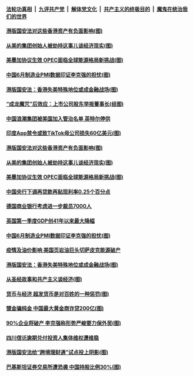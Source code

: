 ####  [法轮功真相](../../../../basic/blob/master/README.md?t=07020831) &nbsp;|&nbsp; [九评共产党](../../../../9ping.md/blob/master/README.md?t=07020831) &nbsp;|&nbsp; [解体党文化](../../../../jtdwh.md/blob/master/README.md?t=07020831)  &nbsp;|&nbsp; [共产主义的终极目的](../../../../gczydzjmd.md/blob/master/README.md?t=07020831) &nbsp;|&nbsp; [魔鬼在统治我们的世界](../../../../mgztzwmdsj.md/blob/master/README.md?t=07020831) 

#### [港版国安法对这些香港资产有负面影响(图)](../pages/p5/938357.md?t=07020831) 

#### [从美的集团创始人被劫持这事儿谈经济现实(图)](../pages/p5/938344.md?t=07020831) 

#### [美墨加协议生效 OPEC面临全球能源格局新挑战(图)](../pages/p5/938340.md?t=07020831) 


#### [中国6月制造业PMI数据印证李克强的担忧(图)](../pages/p5/938245.md?t=07020831) 

#### [港版国安法：香港失美特殊地位或成金融战场(图)](../pages/p5/938230.md?t=07020831) 

#### [“成龙魔咒”后效应：上市公司股东举报董事长(组图)](../pages/p5/938368.md?t=07020831) 

#### [中国浪潮集团被美国加入管治名单 英特尔停供](../pages/p5/938365.md?t=07020831) 

#### [印度App禁令或致TikTok母公司损失60亿美元(图)](../pages/p5/938364.md?t=07020831) 

#### [港版国安法对这些香港资产有负面影响(图)](../pages/p5/938357.md?t=07020831) 

#### [从美的集团创始人被劫持这事儿谈经济现实(图)](../pages/p5/938344.md?t=07020831) 

#### [美墨加协议生效 OPEC面临全球能源格局新挑战(图)](../pages/p5/938340.md?t=07020831) 


#### [中国央行下调再贷款再贴现利率0.25个百分点](../pages/p5/938264.md?t=07020831) 

#### [德国商业银行考虑进一步裁员7000人](../pages/p5/938262.md?t=07020831) 

#### [英国第一季度GDP创41年以来最大降幅](../pages/p5/938261.md?t=07020831) 

#### [中国6月制造业PMI数据印证李克强的担忧(图)](../pages/p5/938245.md?t=07020831) 

#### [疫情及油价影响 美国页岩油巨头切萨皮克能源破产](../pages/p5/938232.md?t=07020831) 

#### [港版国安法：香港失美特殊地位或成金融战场(图)](../pages/p5/938230.md?t=07020831) 

#### [从圣经故事和共产主义谈经济(图)](../pages/p5/938133.md?t=07020831) 

#### [货币与经济 超发货币是对百姓的一种惩罚(图)](../pages/p5/938130.md?t=07020831) 

#### [镀金骗纯金 中国最大黄金商诈贷200亿(图)](../pages/p5/938160.md?t=07020831) 

#### [90%企业将破产 李克强称形势严峻要力保外贸(图)](../pages/p5/938142.md?t=07020831) 

#### [四川信讬逾期兑付投资人集体维权遭维稳](../pages/p5/938159.md?t=07020831) 

#### [港版国安法给“跨境理财通”试点投上阴影(图)](../pages/p5/938156.md?t=07020831) 

#### [巴基斯坦证券交易所遭恐袭 中国持股比例30%(图)](../pages/p5/938118.md?t=07020831) 

